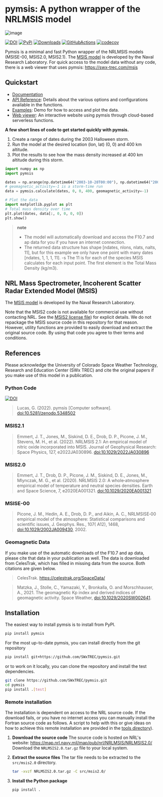 # pymsis: A python wrapper of the NRLMSIS model

![image](https://swxtrec.github.io/pymsis/_static/pymsis-logo.png)

[![DOI](https://zenodo.org/badge/DOI/10.5281/zenodo.5348502.svg)](https://doi.org/10.5281/zenodo.5348502)
[![PyPi](https://badge.fury.io/py/pymsis.svg)](https://badge.fury.io/py/pymsis)
[![Downloads](https://static.pepy.tech/badge/pymsis/month)](https://pepy.tech/project/pymsis)
[![GitHubActions](https://github.com/SWxTREC/pymsis/actions/workflows/tests.yml/badge.svg)](https://github.com/SWxTREC/pymsis/actions?query=workflow%3Atests)
[![codecov](https://codecov.io/gh/SWxTREC/pymsis/branch/main/graph/badge.svg?token=NSUGKPJ3F7)](https://codecov.io/gh/SWxTREC/pymsis)

Pymsis is a minimal and fast Python wrapper of the NRLMSIS models (MSISE-00, MSIS2.0, MSIS2.1).
The [MSIS model](https://www.nrl.navy.mil/Our-Work/Areas-of-Research/Space-Science/) is
developed by the Naval Research Laboratory. For quick access to the model data without any code,
there is a web viewer that uses pymsis: <https://swx-trec.com/msis>

## Quickstart

- [Documentation](https://swxtrec.github.io/pymsis/)
- [API Reference](https://swxtrec.github.io/pymsis/reference/index.html): Details about the various options and configurations available in the functions.
- [Examples](https://swxtrec.github.io/pymsis/examples/index.html): Demo for how to access and plot the data.
- [Web viewer](https://swx-trec.com/msis): An interactive website using pymsis through cloud-based serverless functions.

**A few short lines of code to get started quickly with pymsis.**

1. Create a range of dates during the 2003 Halloween storm.
2. Run the model at the desired location (lon, lat) (0, 0) and 400 km altitude.
3. Plot the results to see how the mass density increased at 400 km altitude during this storm.

```python
import numpy as np
import pymsis

dates = np.arange(np.datetime64("2003-10-28T00:00"), np.datetime64("2003-11-04T00:00"), np.timedelta64(30, "m"))
# geomagnetic_activity=-1 is a storm-time run
data = pymsis.calculate(dates, 0, 0, 400, geomagnetic_activity=-1)

# Plot the data
import matplotlib.pyplot as plt
# Total mass density over time
plt.plot(dates, data[:, 0, 0, 0, 0])
plt.show()
```

> **note**
>
> - The model will automatically download and access the F10.7 and ap data for you if you have an internet connection.
> - The returned data structure has shape [ndates, nlons, nlats, nalts, 11], but for this example we only have one point with many dates [ndates, 1, 1, 1, 11].
> -s The 11 is for each of the species MSIS calculates for each input point. The first element is the Total Mass Density (kg/m3).

## NRL Mass Spectrometer, Incoherent Scatter Radar Extended Model (MSIS)

The [MSIS
model](https://www.nrl.navy.mil/Our-Work/Areas-of-Research/Space-Science/)
is developed by the Naval Research Laboratory.

Note that the MSIS2 code is not available for commercial use without
contacting NRL. See the [MSIS2 license file](https://github.com/SWxTREC/pymsis/blob/main/MSIS2_LICENSE)) for explicit
details. We do not repackage the MSIS source code in this
repository for that reason. However, utility functions are provided to easily
download and extract the original source code. By using that code you
agree to their terms and conditions.

## References

Please acknowledge the University of Colorado Space Weather Technology,
Research and Education Center (SWx TREC) and cite the original papers if
you make use of this model in a publication.

### Python Code

[![DOI](https://zenodo.org/badge/DOI/10.5281/zenodo.5348502.svg)](https://doi.org/10.5281/zenodo.5348502)

> Lucas, G. (2022). pymsis [Computer software]. [doi:10.5281/zenodo.5348502](https://doi.org/10.5281/zenodo.5348502)

### MSIS2.1

> Emmert, J. T., Jones, M., Siskind, D. E., Drob, D. P., Picone, J. M.,
> Stevens, M. H., et al. (2022). NRLMSIS 2.1: An empirical model of nitric
> oxide incorporated into MSIS. Journal of Geophysical Research: Space
> Physics, 127, e2022JA030896. [doi:10.1029/2022JA030896](https://doi.org/10.1029/2022JA030896)

### MSIS2.0

> Emmert, J. T., Drob, D. P., Picone, J. M., Siskind, D. E., Jones, M.,
> Mlynczak, M. G., et al. (2020). NRLMSIS 2.0: A whole‐atmosphere
> empirical model of temperature and neutral species densities. Earth
> and Space Science, 7, e2020EA001321.
> [doi:10.1029/2020EA001321](https://doi.org/10.1029/2020EA001321)

### MSISE-00

> Picone, J. M., Hedin, A. E., Drob, D. P., and Aikin, A. C.,
> NRLMSISE‐00 empirical model of the atmosphere: Statistical comparisons
> and scientific issues, J. Geophys. Res., 107( A12), 1468,
> [doi:10.1029/2002JA009430](https://doi.org/10.1029/2002JA009430),
> 2002.

### Geomagnetic Data

If you make use of the automatic downloads of the F10.7 and ap data,
please cite that data in your publication as well. The data is downloaded
from CelesTrak, which has filled in missing data from the source. Both citations
are given below.

> CelesTrak. https://celestrak.org/SpaceData/

> Matzka, J., Stolle, C., Yamazaki, Y., Bronkalla, O. and Morschhauser, A.,
> 2021. The geomagnetic Kp index and derived indices of geomagnetic activity.
> Space Weather, [doi:10.1029/2020SW002641](https://doi.org/10.1029/2020SW002641).

## Installation

The easiest way to install pymsis is to install from PyPI.

```bash
pip install pymsis
```

For the most up-to-date pymsis, you can install directly from the git
repository

```bash
pip install git+https://github.com/SWxTREC/pymsis.git
```

or to work on it locally, you can clone the repository and install the
test dependencies.

```bash
git clone https://github.com/SWxTREC/pymsis.git
cd pymsis
pip install .[test]
```

### Remote installation

The installation is dependent on access to the NRL source code. If the
download fails, or you have no internet access you can manually install
the Fortran source code as follows. A script to help with this or give
ideas on how to achieve this remote installation are provided in the
[tools directory](https://github.com/SWxTREC/pymsis/blob/main/tools/download_source.py)).

1. **Download the source code**
    The source code is hosted on NRL\'s website:
    <https://map.nrl.navy.mil/map/pub/nrl/NRLMSIS/NRLMSIS2.0/>
    Download the `NRLMSIS2.0.tar.gz` file to your local system.

2. **Extract the source files**
    The tar file needs to be extracted to the `src/msis2.0` directory.

    ```bash
    tar -xvzf NRLMSIS2.0.tar.gz -C src/msis2.0/
    ```

3. **Install the Python package**

    ```bash
    pip install .
    ```

